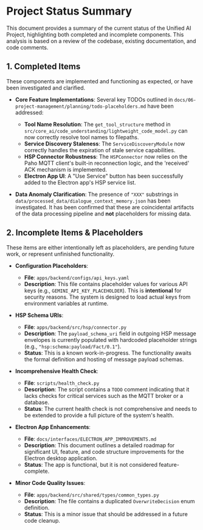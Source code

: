 # Project Status Summary

This document provides a summary of the current status of the Unified AI Project, highlighting both completed and incomplete components. This analysis is based on a review of the codebase, existing documentation, and code comments.

## 1. Completed Items

These components are implemented and functioning as expected, or have been investigated and clarified.

*   **Core Feature Implementations**: Several key TODOs outlined in `docs/06-project-management/planning/todo-placeholders.md` have been addressed:
    *   **Tool Name Resolution**: The `get_tool_structure` method in `src/core_ai/code_understanding/lightweight_code_model.py` can now correctly resolve tool names to filepaths.
    *   **Service Discovery Staleness**: The `ServiceDiscoveryModule` now correctly handles the expiration of stale service capabilities.
    *   **HSP Connector Robustness**: The `HSPConnector` now relies on the Paho MQTT client's built-in reconnection logic, and the 'received' ACK mechanism is implemented.
    *   **Electron App UI**: A "Use Service" button has been successfully added to the Electron app's HSP service list.

*   **Data Anomaly Clarification**: The presence of `"XXX"` substrings in `data/processed_data/dialogue_context_memory.json` has been investigated. It has been confirmed that these are coincidental artifacts of the data processing pipeline and **not** placeholders for missing data.

## 2. Incomplete Items & Placeholders

These items are either intentionally left as placeholders, are pending future work, or represent unfinished functionality.

*   **Configuration Placeholders**:
    *   **File**: `apps/backend/configs/api_keys.yaml`
    *   **Description**: This file contains placeholder values for various API keys (e.g., `GEMINI_API_KEY_PLACEHOLDER`). This is **intentional** for security reasons. The system is designed to load actual keys from environment variables at runtime.

*   **HSP Schema URIs**:
    *   **File**: `apps/backend/src/hsp/connector.py`
    *   **Description**: The `payload_schema_uri` field in outgoing HSP message envelopes is currently populated with hardcoded placeholder strings (e.g., `"hsp:schema:payload/Fact/0.1"`).
    *   **Status**: This is a known work-in-progress. The functionality awaits the formal definition and hosting of message payload schemas.

*   **Incomprehensive Health Check**:
    *   **File**: `scripts/health_check.py`
    *   **Description**: The script contains a `TODO` comment indicating that it lacks checks for critical services such as the MQTT broker or a database.
    *   **Status**: The current health check is not comprehensive and needs to be extended to provide a full picture of the system's health.

*   **Electron App Enhancements**:
    *   **File**: `docs/interfaces/ELECTRON_APP_IMPROVEMENTS.md`
    *   **Description**: This document outlines a detailed roadmap for significant UI, feature, and code structure improvements for the Electron desktop application.
    *   **Status**: The app is functional, but it is not considered feature-complete.

*   **Minor Code Quality Issues**:
    *   **File**: `apps/backend/src/shared/types/common_types.py`
    *   **Description**: The file contains a duplicated `OverwriteDecision` enum definition.
    *   **Status**: This is a minor issue that should be addressed in a future code cleanup.

